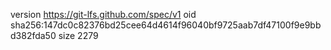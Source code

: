 version https://git-lfs.github.com/spec/v1
oid sha256:147dc0c82376bd25cee64d4614f96040bf9725aab7df47100f9e9bbd382fda50
size 2279
